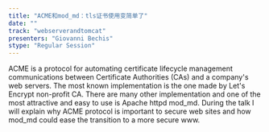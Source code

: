 ```yaml
---
title: "ACME和mod_md：tls证书使用变简单了"
date: "" 
track: "webserverandtomcat"
presenters: "Giovanni Bechis"
stype: "Regular Session"
---
```

ACME is a protocol for automating certificate lifecycle management communications between Certificate Authorities (CAs) and a company's web servers.
 The most known implementation is the one made by Let's Encrypt non-profit CA.
 There are many other implementation and one of the most attractive and easy to use is Apache httpd mod_md.
 During the talk I will explain why ACME protocol is important to secure web sites and how mod_md could ease the transition to a more secure www.